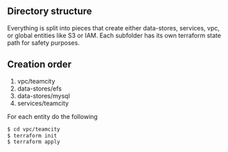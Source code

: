 Directory structure
-------------------

Everything is split into pieces that create either data-stores, services, vpc, or global entities like S3 or IAM.
Each subfolder has its own terraform state path for safety purposes.

Creation order
--------------

1. vpc/teamcity
2. data-stores/efs
3. data-stores/mysql
4. services/teamcity

For each entity do the following
```bash
$ cd vpc/teamcity
$ terraform init
$ terraform apply
```
